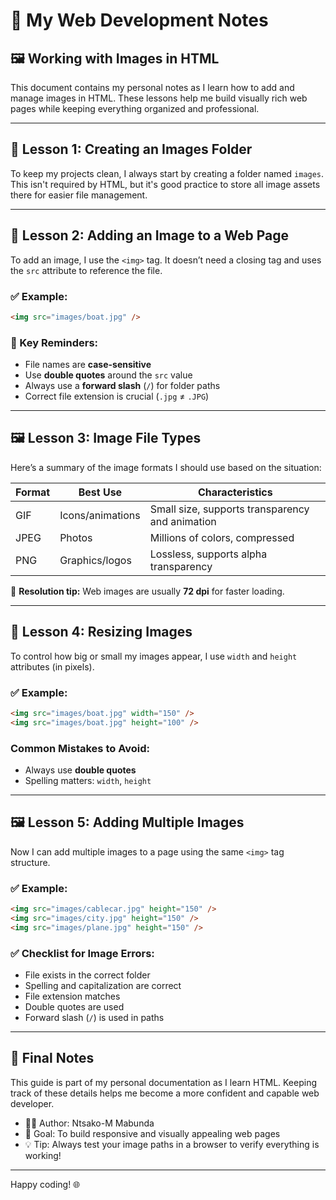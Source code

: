 # 📘 My Web Development Notes

## 🖼️ Working with Images in HTML

This document contains my personal notes as I learn how to add and manage images in HTML. These lessons help me build visually rich web pages while keeping everything organized and professional.

---

## 📁 Lesson 1: Creating an Images Folder

To keep my projects clean, I always start by creating a folder named `images`. This isn't required by HTML, but it's good practice to store all image assets there for easier file management.

---

## 🌄 Lesson 2: Adding an Image to a Web Page

To add an image, I use the `<img>` tag. It doesn’t need a closing tag and uses the `src` attribute to reference the file.

### ✅ Example:
```html
<img src="images/boat.jpg" />
```

### 🚨 Key Reminders:
- File names are **case-sensitive**
- Use **double quotes** around the `src` value
- Always use a **forward slash** (`/`) for folder paths
- Correct file extension is crucial (`.jpg` ≠ `.JPG`)

---

## 🖼️ Lesson 3: Image File Types

Here’s a summary of the image formats I should use based on the situation:

| Format | Best Use         | Characteristics |
|--------|------------------|------------------|
| GIF    | Icons/animations | Small size, supports transparency and animation |
| JPEG   | Photos           | Millions of colors, compressed |
| PNG    | Graphics/logos   | Lossless, supports alpha transparency |

🧠 **Resolution tip:** Web images are usually **72 dpi** for faster loading.

---

## 📐 Lesson 4: Resizing Images

To control how big or small my images appear, I use `width` and `height` attributes (in pixels).

### ✅ Example:
```html
<img src="images/boat.jpg" width="150" />
<img src="images/boat.jpg" height="100" />
```

### Common Mistakes to Avoid:
- Always use **double quotes**
- Spelling matters: `width`, `height`

---

## 🖼️ Lesson 5: Adding Multiple Images

Now I can add multiple images to a page using the same `<img>` tag structure.

### ✅ Example:
```html
<img src="images/cablecar.jpg" height="150" />
<img src="images/city.jpg" height="150" />
<img src="images/plane.jpg" height="150" />
```

### ✅ Checklist for Image Errors:
- File exists in the correct folder
- Spelling and capitalization are correct
- File extension matches
- Double quotes are used
- Forward slash (`/`) is used in paths

---

## 🧾 Final Notes

This guide is part of my personal documentation as I learn HTML. Keeping track of these details helps me become a more confident and capable web developer.

- 👨‍💻 Author: Ntsako-M Mabunda
- 🎯 Goal: To build responsive and visually appealing web pages
- 💡 Tip: Always test your image paths in a browser to verify everything is working!

---

Happy coding! 🌐
